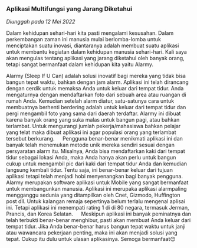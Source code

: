 ### Aplikasi Multifungsi yang Jarang Diketahui
*Diunggah pada 12 Mei 2022*

Dalam kehidupan sehari-hari kita pasti mengalami kesusahan. Dalam perkembangan zaman ini manusia mulai berlomba-lomba untuk menciptakan suatu inovasi, diantaranya adalah membuat suatu aplikasi untuk membantu kegiatan dalam kehidupan manusia sehari-hari. Kali saya akan mengulas tentang aplikasi yang jarang diketahui oleh banyak orang, tetapi sangat bermanfaat dalam kehidupan kita yaitu Alarmy.

Alarmy (Sleep If U Can) adalah solusi inovatif bagi mereka yang tidak bisa bangun tepat waktu, bahkan dengan jam alarm. Aplikasi ini telah dirancang dengan cerdik untuk memaksa Anda untuk keluar dari tempat tidur. Anda mengaturnya dengan mendaftarkan foto dari sebuah area atau ruangan di rumah Anda. Kemudian setelah alarm diatur, satu-satunya cara untuk membuatnya berhenti berdering adalah untuk keluar dari tempat tidur dan pergi mengambil foto yang sama dari daerah terdaftar. Alarmy ini dibuat karena banyak orang yang suka malas untuk bangun pagi, atau bahkan terlambat. Untuk mengurangi jumlah pekerja/mahasiswa bahkan pelajar yang telat maka dibuat aplikasi ini agar populasi orang yang terlambat tersebut berkurang.
 
Pengguna benar-benar menikmati aplikasi ini dan banyak telah menemukan metode unik mereka sendiri sesuai dengan persyaratan alarm itu. Misalnya, Anda bisa mendaftarkan kaki dari tempat tidur sebagai lokasi Anda, maka Anda hanya akan perlu untuk bangun cukup untuk mengambil pic dari kaki dari tempat tidur Anda dan kemudian langsung kembali tidur. Tentu saja, ini benar-benar keluar dari tujuan aplikasi tetapi telah menjadi hobi menyenangkan bagi banyak pengguna.
 
Alarmy merupakan software aplikasi untuk Mobile yang sangat bermanfaat untuk membangunkan manusia. Aplikasi ini merupaka aplikasi alarmpaling mengganggu sedunia yang ditampilkan oleh Cnet, Gizmodo, Huffington post dll. Untuk kalangan remaja sepertinya belum terlalu mengenal aplisai ini. Tetapi aplikasi ini menempati rating 1 di di 80 negara, termasuk Jerman, Prancis, dan Korea Selatan.
 
Meskipun aplikasi ini banyak peminatnya dan telah terbukti benar-benar menghibur, pasti akan membuat Anda keluar dari tempat tidur. Jika Anda benar-benar harus bangun tepat waktu untuk janji atau wawancara pekerjaan penting, maka ini akan menjadi solusi yang tepat. Cukup itu dulu untuk ulasan aplikasinya. Semoga bermanfaat😊